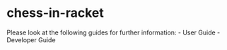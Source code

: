 # chess-in-racket
Please look at the following guides for further information:
    - User Guide
    - Developer Guide
